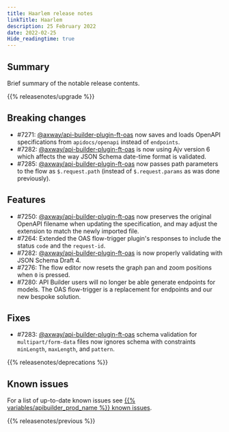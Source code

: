 ```yaml
---
title: Haarlem release notes
linkTitle: Haarlem
description: 25 February 2022
date: 2022-02-25
Hide_readingtime: true
---
```

## Summary

Brief summary of the notable release contents.

{{% releasenotes/upgrade %}}

## Breaking changes

* #7271: [@axway/api-builder-plugin-ft-oas](https://www.npmjs.com/package/@axway/api-builder-plugin-ft-oas) now saves and loads OpenAPI specifications from `apidocs/openapi` instead of `endpoints`.
* #7282: [@axway/api-builder-plugin-ft-oas](https://www.npmjs.com/package/@axway/api-builder-plugin-ft-oas) is now using Ajv version 6 which affects the way JSON Schema date-time format is validated.
* #7285: [@axway/api-builder-plugin-ft-oas](https://www.npmjs.com/package/@axway/api-builder-plugin-ft-oas) now passes path parameters to the flow as `$.request.path` (instead of `$.request.params` as was done previously).

## Features

* #7250: [@axway/api-builder-plugin-ft-oas](https://www.npmjs.com/package/@axway/api-builder-plugin-ft-oas) now preserves the original OpenAPI filename when updating the specification, and may adjust the extension to match the newly imported file.
* #7264: Extended the OAS flow-trigger plugin's responses to include the status `code` and the `request-id`.
* #7282: [@axway/api-builder-plugin-ft-oas](https://www.npmjs.com/package/@axway/api-builder-plugin-ft-oas) is now properly validating with JSON Schema Draft 4.
* #7276: The flow editor now resets the graph pan and zoom positions when `0` is pressed.
* #7280: API Builder users will no longer be able generate endpoints for models. The OAS flow-trigger is a replacement for endpoints and our new bespoke solution.

## Fixes

* #7283: [@axway/api-builder-plugin-ft-oas](https://www.npmjs.com/package/@axway/api-builder-plugin-ft-oas)  schema validation for `multipart/form-data` files now ignores schema with constraints `minLength`, `maxLength`, and `pattern`.

{{% releasenotes/deprecations %}}

<!-- Regenerate modules/plugins with api-builder-tools script -->
<!-- ## Updated modules -->

<!-- ## Updated plugins -->

## Known issues

For a list of up-to-date known issues see [{{% variables/apibuilder_prod_name %}} known issues](/docs/known_issues/).

{{% releasenotes/previous %}}
